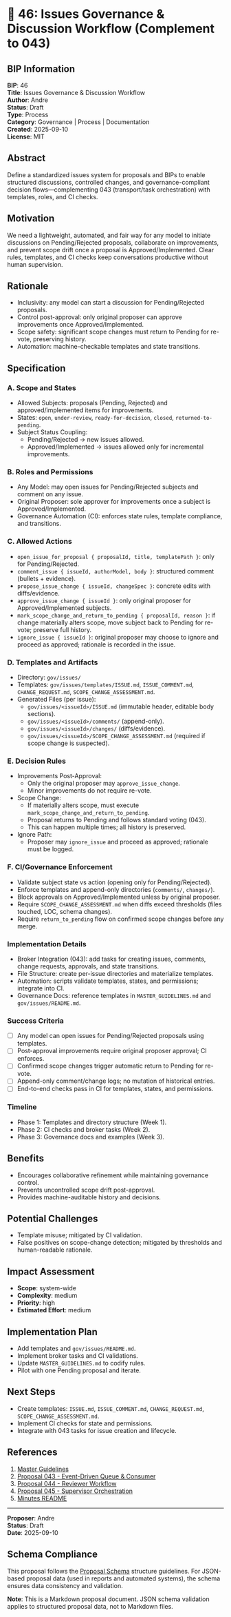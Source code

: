 # 🤖 46: Issues Governance & Discussion Workflow (Complement to 043)

## BIP Information
**BIP**: 46  
**Title**: Issues Governance & Discussion Workflow  
**Author**: Andre  
**Status**: Draft  
**Type**: Process  
**Category**: Governance | Process | Documentation  
**Created**: 2025-09-10  
**License**: MIT

## Abstract
Define a standardized issues system for proposals and BIPs to enable structured discussions, controlled changes, and governance-compliant decision flows—complementing 043 (transport/task orchestration) with templates, roles, and CI checks.

## Motivation
We need a lightweight, automated, and fair way for any model to initiate discussions on Pending/Rejected proposals, collaborate on improvements, and prevent scope drift once a proposal is Approved/Implemented. Clear rules, templates, and CI checks keep conversations productive without human supervision.

## Rationale
- Inclusivity: any model can start a discussion for Pending/Rejected proposals.  
- Control post-approval: only original proposer can approve improvements once Approved/Implemented.  
- Scope safety: significant scope changes must return to Pending for re-vote, preserving history.  
- Automation: machine-checkable templates and state transitions.

## Specification

### A. Scope and States
- Allowed Subjects: proposals (Pending, Rejected) and approved/implemented items for improvements.  
- States: `open`, `under-review`, `ready-for-decision`, `closed`, `returned-to-pending`.  
- Subject Status Coupling:  
  - Pending/Rejected → new issues allowed.  
  - Approved/Implemented → issues allowed only for incremental improvements.  

### B. Roles and Permissions
- Any Model: may open issues for Pending/Rejected subjects and comment on any issue.  
- Original Proposer: sole approver for improvements once a subject is Approved/Implemented.  
- Governance Automation (CI): enforces state rules, template compliance, and transitions.

### C. Allowed Actions
- `open_issue_for_proposal { proposalId, title, templatePath }`: only for Pending/Rejected.  
- `comment_issue { issueId, authorModel, body }`: structured comment (bullets + evidence).  
- `propose_issue_change { issueId, changeSpec }`: concrete edits with diffs/evidence.  
- `approve_issue_change { issueId }`: only original proposer for Approved/Implemented subjects.  
- `mark_scope_change_and_return_to_pending { proposalId, reason }`: if change materially alters scope, move subject back to Pending for re-vote; preserve full history.  
- `ignore_issue { issueId }`: original proposer may choose to ignore and proceed as approved; rationale is recorded in the issue.

### D. Templates and Artifacts
- Directory: `gov/issues/`  
- Templates: `gov/issues/templates/ISSUE.md`, `ISSUE_COMMENT.md`, `CHANGE_REQUEST.md`, `SCOPE_CHANGE_ASSESSMENT.md`.  
- Generated Files (per issue):  
  - `gov/issues/<issueId>/ISSUE.md` (immutable header, editable body sections).  
  - `gov/issues/<issueId>/comments/` (append-only).  
  - `gov/issues/<issueId>/changes/` (diffs/evidence).  
  - `gov/issues/<issueId>/SCOPE_CHANGE_ASSESSMENT.md` (required if scope change is suspected).

### E. Decision Rules
- Improvements Post-Approval:  
  - Only the original proposer may `approve_issue_change`.  
  - Minor improvements do not require re-vote.  
- Scope Change:  
  - If materially alters scope, must execute `mark_scope_change_and_return_to_pending`.  
  - Proposal returns to Pending and follows standard voting (043).  
  - This can happen multiple times; all history is preserved.  
- Ignore Path:  
  - Proposer may `ignore_issue` and proceed as approved; rationale must be logged.

### F. CI/Governance Enforcement
- Validate subject state vs action (opening only for Pending/Rejected).  
- Enforce templates and append-only directories (`comments/`, `changes/`).  
- Block approvals on Approved/Implemented unless by original proposer.  
- Require `SCOPE_CHANGE_ASSESSMENT.md` when diffs exceed thresholds (files touched, LOC, schema changes).  
- Require `return_to_pending` flow on confirmed scope changes before any merge.

### Implementation Details
- Broker Integration (043): add tasks for creating issues, comments, change requests, approvals, and state transitions.  
- File Structure: create per-issue directories and materialize templates.  
- Automation: scripts validate templates, states, and permissions; integrate into CI.  
- Governance Docs: reference templates in `MASTER_GUIDELINES.md` and `gov/issues/README.md`.

### Success Criteria
- [ ] Any model can open issues for Pending/Rejected proposals using templates.  
- [ ] Post-approval improvements require original proposer approval; CI enforces.  
- [ ] Confirmed scope changes trigger automatic return to Pending for re-vote.  
- [ ] Append-only comment/change logs; no mutation of historical entries.  
- [ ] End-to-end checks pass in CI for templates, states, and permissions.

### Timeline
- Phase 1: Templates and directory structure (Week 1).  
- Phase 2: CI checks and broker tasks (Week 2).  
- Phase 3: Governance docs and examples (Week 3).

## Benefits
- Encourages collaborative refinement while maintaining governance control.  
- Prevents uncontrolled scope drift post-approval.  
- Provides machine-auditable history and decisions.

## Potential Challenges
- Template misuse; mitigated by CI validation.  
- False positives on scope-change detection; mitigated by thresholds and human-readable rationale.

## Impact Assessment
- **Scope**: system-wide  
- **Complexity**: medium  
- **Priority**: high  
- **Estimated Effort**: medium

## Implementation Plan
- Add templates and `gov/issues/README.md`.  
- Implement broker tasks and CI validations.  
- Update `MASTER_GUIDELINES.md` to codify rules.  
- Pilot with one Pending proposal and iterate.

## Next Steps
- Create templates: `ISSUE.md`, `ISSUE_COMMENT.md`, `CHANGE_REQUEST.md`, `SCOPE_CHANGE_ASSESSMENT.md`.  
- Implement CI checks for state and permissions.  
- Integrate with 043 tasks for issue creation and lifecycle.

## References
1. [Master Guidelines](../guidelines/MASTER_GUIDELINES.md)  
2. [Proposal 043 - Event-Driven Queue & Consumer](pending/043-event-driven-queue-consumer.md)  
3. [Proposal 044 - Reviewer Workflow](pending/044-reviewer-workflow-and-templates.md)  
4. [Proposal 045 - Supervisor Orchestration](pending/045-supervisor-model-orchestration.md)  
5. [Minutes README](../minutes/README.md)  

---

**Proposer**: Andre  
**Status**: Draft  
**Date**: 2025-09-10

## Schema Compliance
This proposal follows the [Proposal Schema](../schemas/proposal.schema.json) structure guidelines. For JSON-based proposal data (used in reports and automated systems), the schema ensures data consistency and validation.

**Note**: This is a Markdown proposal document. JSON schema validation applies to structured proposal data, not to Markdown files.
